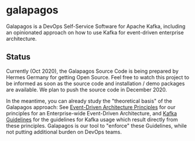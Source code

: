 # galapagos
Galapagos is a DevOps Self-Service Software for Apache Kafka, including an opinionated approach on how to use Kafka for event-driven enterprise architecture.

## Status

Currently (Oct 2020), the Galapagos Source Code is being prepared by Hermes Germany for getting Open Source. Feel free to watch this project to be informed as soon as the source code and installation / demo packages are available. We plan to push the source code in December 2020.

In the meantime, you can already study the "theoretical basis" of the Galapagos approach: See [Event-Driven Architecture Principles](event_driven_architecture_principles.md) for our principles for an Enterprise-wide Event-Driven Architecture, and [Kafka Guidelines](kafka_guidelines.md) for the guidelines for Kafka usage which result directly from these principles. Galapagos is our tool to "enforce" these Guidelines, while not putting additional burden on DevOps teams.
